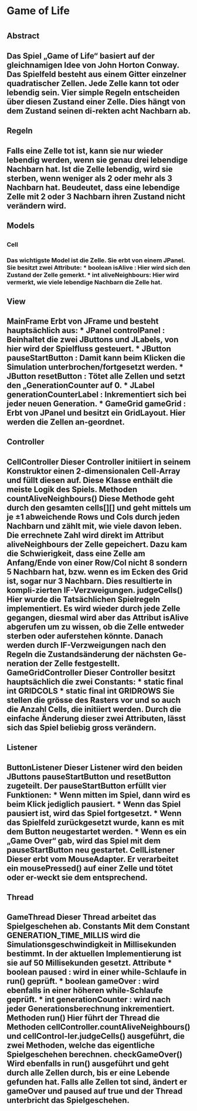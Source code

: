 <h1>Game of Life<h1>
<h2>Abstract<h2>
Das Spiel „Game of Life“ basiert auf der gleichnamigen Idee von John Horton Conway. Das Spielfeld besteht aus einem Gitter einzelner quadratischer Zellen. Jede Zelle kann tot oder lebendig sein. Vier simple Regeln entscheiden über diesen Zustand einer Zelle. Dies hängt von dem Zustand seinen di-rekten acht Nachbarn ab. 
<h2>Regeln<h2>
Falls eine Zelle tot ist, kann sie nur wieder lebendig werden, wenn sie genau drei lebendige Nachbarn hat.
Ist die Zelle lebendig, wird sie sterben, wenn weniger als 2 oder mehr als 3 Nachbarn hat. Beudeutet, dass eine lebendige Zelle mit 2 oder 3 Nachbarn ihren Zustand nicht verändern wird.
<h2>Models<h2>
<h3>Cell<h3>
Das wichtigste Model ist die Zelle. Sie erbt von einem JPanel. Sie besitzt zwei Attribute:
*	boolean isAlive : Hier wird sich den Zustand der Zelle gemerkt.
*	int aliveNeighbours: Hier wird vermerkt, wie viele lebendige Nachbarn die Zelle hat.
<h2>View<h2>
MainFrame
Erbt von JFrame und besteht hauptsächlich aus: 
*	JPanel controlPanel : Beinhaltet die zwei JButtons und JLabels, von hier wird der Spielfluss gesteuert.
*	JButton pauseStartButton : Damit kann beim Klicken die Simulation unterbrochen/fortgesetzt werden.
*	JButton resetButton : Tötet alle Zellen und setzt den „GenerationCounter auf 0. 
*	JLabel generationCounterLabel : Inkrementiert sich bei jeder neuen Generation.
*	GameGrid gameGrid : Erbt von JPanel und besitzt ein GridLayout. Hier werden die Zellen an-geordnet.
<h2>Controller<h2>
CellController
Dieser Controller initiiert in seinem Konstruktor einen 2-dimensionalen Cell-Array und füllt diesen auf. Diese Klasse enthält die meiste Logik des Spiels.
Methoden
countAliveNeighbours()
Diese Methode geht durch den gesamten cells[][] und geht mittels um je ±1 abweichende Rows und Cols durch jeden Nachbarn und zählt mit, wie viele davon leben. Die errechnete Zahl wird direkt im Attribut aliveNeighbours der Zelle gepeichert.
Dazu kam die Schwierigkeit, dass eine Zelle am Anfang/Ende von einer Row/Col nicht 8 sondern 5 Nachbarn hat, bzw. wenn es im Ecken des Grid ist, sogar nur 3 Nachbarn. Dies resultierte in kompli-zierten IF-Verzweigungen.
judgeCells()
Hier wurde die Tatsächlichen Spielregeln implementiert. Es wird wieder durch jede Zelle gegangen, diesmal wird aber das Attribut isAlive abgerufen um zu wissen, ob die Zelle entweder sterben oder auferstehen könnte. 
Danach werden durch IF-Verzweigungen nach den Regeln die Zustandsänderung der nächsten Ge-neration der Zelle festgestellt.
GameGridController
Dieser Controller besitzt hauptsächlich die zwei Constants:
*	static final int GRIDCOLS
*	static final int GRIDROWS
Sie stellen die grösse des Rasters vor und so auch die Anzahl Cells, die initiiert werden. Durch die einfache Änderung dieser zwei Attributen, lässt sich das Spiel beliebig gross verändern.
<h2>Listener<h2>
ButtonListener
Dieser Listener wird den beiden JButtons pauseStartButton und resetButton zugeteilt.
Der pauseStartButton erfüllt vier Funktionen:
*	Wenn mitten im Spiel, dann wird es beim Klick jediglich pausiert.
*	Wenn das Spiel pausiert ist, wird das Spiel fortgesetzt.
*	Wenn das Spielfeld zurückgesetzt wurde, kann es mit dem Button neugestartet werden.
*	Wenn es ein „Game Over“ gab, wird das Spiel mit dem pauseStartButton neu gestartet.
CellListener
Dieser erbt vom MouseAdapter. Er verarbeitet ein mousePressed() auf einer Zelle und tötet oder er-weckt sie dem entsprechend.
<h2>Thread<h2>
GameThread
Dieser Thread arbeitet das Spielgeschehen ab. 
Constants
Mit dem Constant GENERATION_TIME_MILLIS wird die Simulationsgeschwindigkeit in Millisekunden bestimmt. In der aktuellen Implementierung ist sie auf 50 Millisekunden gesetzt.
Attribute
*	boolean paused : wird in einer while-Schlaufe in run() geprüft.
*	boolean gameOver : wird ebenfalls in einer höheren while-Schlaufe geprüft.
*	int generationCounter : wird nach jeder Generationsberechnung inkrementiert.
Methoden
run()
Hier führt der Thread die Methoden cellController.countAliveNeighbours() und cellControl-ler.judgeCells() ausgeführt, die zwei Methoden, welche das eigentliche Spielgeschehen berechnen.
checkGameOver()
Wird ebenfalls in run() ausgeführt und geht durch alle Zellen durch, bis er eine Lebende gefunden hat. Falls alle Zellen tot sind, ändert er gameOver und paused auf true und der Thread unterbricht das Spielgeschehen.
